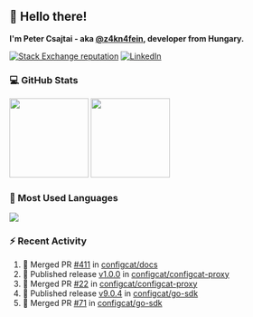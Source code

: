## 👋 Hello there!

**I'm Peter Csajtai - aka [@z4kn4fein](https://github.com/z4kn4fein), developer from Hungary.**

[![Stack Exchange reputation](https://img.shields.io/stackexchange/stackoverflow/r/8700582?color=orange&label=reputation&logo=stackoverflow&style=for-the-badge)](https://stackoverflow.com/users/8700582)
[![LinkedIn](https://img.shields.io/badge/linkedin-%230077B5.svg?style=for-the-badge&logo=linkedin&logoColor=white)](https://www.linkedin.com/in/csajtai-p%C3%A9ter-45395341/)

### 💻 GitHub Stats

<div>
  <img height="140px" src="https://github-readme-stats-pcsajtai.vercel.app/api?username=z4kn4fein&show_icons=true&hide_border=true&count_private=true&custom_title=Stats&theme=dracula&line_height=24&hide_title=true">
  <img height="140px" src="https://streak-stats.demolab.com?user=z4kn4fein&theme=dracula&hide_border=true">
  
</div>

### :toolbox: Most Used Languages

<img src="https://github-readme-stats-pcsajtai.vercel.app/api/top-langs/?username=z4kn4fein&theme=dracula&hide_border=true&layout=compact&langs_count=8&hide_title=true">

### :zap: Recent Activity

<!--START_SECTION:activity-->
1. 🎉 Merged PR [#411](https://github.com/configcat/docs/pull/411) in [configcat/docs](https://github.com/configcat/docs)
2. 🚀 Published release [v1.0.0](https://github.com/configcat/configcat-proxy/releases/tag/v1.0.0) in [configcat/configcat-proxy](https://github.com/configcat/configcat-proxy)
3. 🎉 Merged PR [#22](https://github.com/configcat/configcat-proxy/pull/22) in [configcat/configcat-proxy](https://github.com/configcat/configcat-proxy)
4. 🚀 Published release [v9.0.4](https://github.com/configcat/go-sdk/releases/tag/v9.0.4) in [configcat/go-sdk](https://github.com/configcat/go-sdk)
5. 🎉 Merged PR [#71](https://github.com/configcat/go-sdk/pull/71) in [configcat/go-sdk](https://github.com/configcat/go-sdk)
<!--END_SECTION:activity-->
